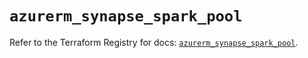 # `azurerm_synapse_spark_pool`

Refer to the Terraform Registry for docs: [`azurerm_synapse_spark_pool`](https://registry.terraform.io/providers/hashicorp/azurerm/4.16.0/docs/resources/synapse_spark_pool).
